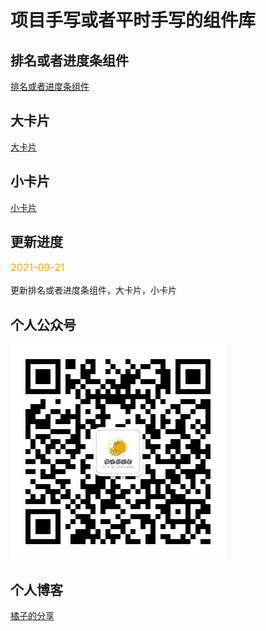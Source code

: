# 项目手写或者平时手写的组件库

## 排名或者进度条组件

[排名或者进度条组件](/componet/ranking/README.md)

## 大卡片

[大卡片](/componet/bigCard/README.md)

## 小卡片

[小卡片](/componet/smallCard/README.md)

## 更新进度
<p style='color:orange;font-size:16px'>2021-09-21</p> 
更新排名或者进度条组件，大卡片，小卡片

## 个人公众号

![橘子的分享](./images/橘子的分享.jpg)

## 个人博客

[橘子的分享](https://orangecj.cn/)